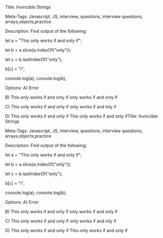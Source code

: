 Title: 
Invincible Strings

Meta-Tags:
Javascript, JS, interview, questions, interview questions, arrays,objects,practice

Description:
Find output of the following:

let a = "This only works if and only if";

let b = a.slice(a.indexOf("only"));

let c = b.lastIndexOf("only");

b[c] = "i";

console.log(a);
console.log(b);

Options: 
A)
Error

B)
This only works if and only if
only works if and only if

C)
This only works if and only if
only works if and inly if

D)
This only works if and only if
This only works if and only ifTitle: 
Invincible Strings

Meta-Tags:
Javascript, JS, interview, questions, interview questions, arrays,objects,practice

Description:
Find output of the following:

let a = "This only works if and only if";

let b = a.slice(a.indexOf("only"));

let c = b.lastIndexOf("only");

b[c] = "i";

console.log(a);
console.log(b);

Options: 
A)
Error

B)
This only works if and only if
only works if and only if

C)
This only works if and only if
only works if and inly if

D)
This only works if and only if
This only works if and only if


